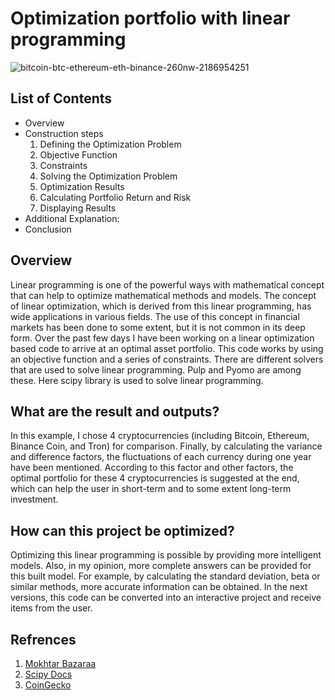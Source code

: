 # Optimization portfolio with linear programming

![bitcoin-btc-ethereum-eth-binance-260nw-2186954251](https://github.com/user-attachments/assets/c351fbc2-fa4f-4c50-8715-c0a47eff547a)


## List of Contents
* Overview
* Construction steps
    1. Defining the Optimization Problem
    2. Objective Function
    3. Constraints
    4. Solving the Optimization Problem
    5. Optimization Results
    6. Calculating Portfolio Return and Risk
    7. Displaying Results
* Additional Explanation:
* Conclusion

## Overview
Linear programming is one of the powerful ways with mathematical concept that can help to optimize mathematical methods and models. The concept of linear optimization, which is derived from this linear programming, has wide applications in various fields. The use of this concept in financial markets has been done to some extent, but it is not common in its deep form.
Over the past few days I have been working on a linear optimization based code to arrive at an optimal asset portfolio. This code works by using an objective function and a series of constraints.
There are different solvers that are used to solve linear programming. Pulp and Pyomo are among these. Here scipy library is used to solve linear programming.

## What are the result and outputs?
In this example, I chose 4 cryptocurrencies (including Bitcoin, Ethereum, Binance Coin, and Tron) for comparison. Finally, by calculating the variance and difference factors, the fluctuations of each currency during one year have been mentioned. According to this factor and other factors, the optimal portfolio for these 4 cryptocurrencies is suggested at the end, which can help the user in short-term and to some extent long-term investment.

## How can this project be optimized?
Optimizing this linear programming is possible by providing more intelligent models. Also, in my opinion, more complete answers can be provided for this built model. For example, by calculating the standard deviation, beta or similar methods, more accurate information can be obtained.
In the next versions, this code can be converted into an interactive project and receive items from the user.

## Refrences
1. [Mokhtar Bazaraa](https://www.amazon.com/Programming-Network-Mokhtar-Bazaraa-2010-01-15/dp/B01K0PQ6R0/ref=sr_1_5?dib=eyJ2IjoiMSJ9.BzsqdCiQoMq2_CIl5_fNaLocly2MNtgkq-Kz7AQ_2WFqhhemPdgf93RS-bmq_yLsMTKK_gM3Wo21qTMPvLPzlg.wJSyHRXavL5eYLjiWSHpiyabdW0CuRViXoS_uiOsbls&dib_tag=se&qid=1731919698&refinements=p_27%3AMokhtar+S.+Bazaraa&s=books&sr=1-5)
2. [Scipy Docs](https://docs.scipy.org/doc/scipy/)
3. [CoinGecko](https://www.coingecko.com/en/api)
